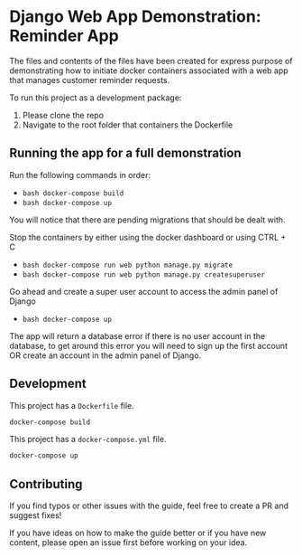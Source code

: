 # Django Web App Demonstration: Reminder App

The files and contents of the files have been created for express purpose of demonstrating how to initiate docker 
containers associated with a web app that manages customer reminder requests.

To run this project as a development package:
1) Please clone the repo
2) Navigate to the root folder that containers the Dockerfile


## Running the app for a full demonstration

Run the following commands in order:
- ```bash docker-compose build ```
- ```bash docker-compose up ```

You will notice that there are pending migrations that should be dealt with.

Stop the containers by either using the docker dashboard or using CTRL + C

- ```bash docker-compose run web python manage.py migrate ```
- ```bash docker-compose run web python manage.py createsuperuser ```

Go ahead and create a super user account to access the admin panel of Django

- ```bash docker-compose up ```

The app will return a database error if there is no user account in the database, to get around this error you will need to sign up the first account OR create an account in the admin panel of Django.

## Development

This project has a `Dockerfile` file.

```bash
docker-compose build
```

This project has a `docker-compose.yml` file.

```bash
docker-compose up
```


## Contributing

If you find typos or other issues with the guide, feel free to create a PR and suggest fixes!

If you have ideas on how to make the guide better or if you have new content, please open an issue first 
before working on your idea.
